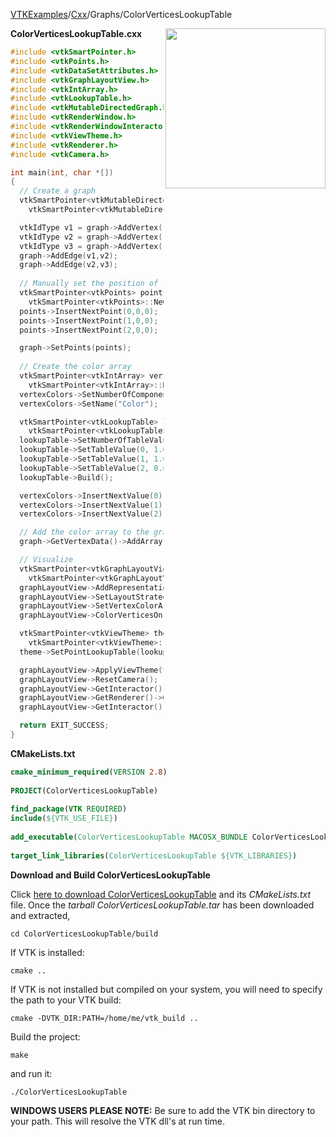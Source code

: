 [VTKExamples](/index/)/[Cxx](/Cxx)/Graphs/ColorVerticesLookupTable

<img align="right" src="https://github.com/lorensen/VTKExamples/blob/gh-pages/Testing/Baseline/Graphs/TestColorVerticesLookupTable.png?raw=true" width="256" />

**ColorVerticesLookupTable.cxx**
```c++
#include <vtkSmartPointer.h>
#include <vtkPoints.h>
#include <vtkDataSetAttributes.h>
#include <vtkGraphLayoutView.h>
#include <vtkIntArray.h>
#include <vtkLookupTable.h>
#include <vtkMutableDirectedGraph.h>
#include <vtkRenderWindow.h>
#include <vtkRenderWindowInteractor.h>
#include <vtkViewTheme.h>
#include <vtkRenderer.h>
#include <vtkCamera.h>

int main(int, char *[])
{
  // Create a graph
  vtkSmartPointer<vtkMutableDirectedGraph> graph =
    vtkSmartPointer<vtkMutableDirectedGraph>::New();

  vtkIdType v1 = graph->AddVertex();
  vtkIdType v2 = graph->AddVertex();
  vtkIdType v3 = graph->AddVertex();
  graph->AddEdge(v1,v2);
  graph->AddEdge(v2,v3);
  
  // Manually set the position of the vertices
  vtkSmartPointer<vtkPoints> points =
    vtkSmartPointer<vtkPoints>::New();
  points->InsertNextPoint(0,0,0);
  points->InsertNextPoint(1,0,0);
  points->InsertNextPoint(2,0,0);

  graph->SetPoints(points);
  
  // Create the color array
  vtkSmartPointer<vtkIntArray> vertexColors =
    vtkSmartPointer<vtkIntArray>::New();
  vertexColors->SetNumberOfComponents(1);
  vertexColors->SetName("Color");

  vtkSmartPointer<vtkLookupTable> lookupTable =
    vtkSmartPointer<vtkLookupTable>::New();
  lookupTable->SetNumberOfTableValues(3);
  lookupTable->SetTableValue(0, 1.0, 0.0, 0.0); // red
  lookupTable->SetTableValue(1, 1.0, 1.0, 1.0); // white
  lookupTable->SetTableValue(2, 0.0, 1.0, 0.0); // green
  lookupTable->Build();

  vertexColors->InsertNextValue(0);
  vertexColors->InsertNextValue(1);
  vertexColors->InsertNextValue(2);

  // Add the color array to the graph
  graph->GetVertexData()->AddArray(vertexColors);

  // Visualize
  vtkSmartPointer<vtkGraphLayoutView> graphLayoutView =
    vtkSmartPointer<vtkGraphLayoutView>::New();
  graphLayoutView->AddRepresentationFromInput(graph);
  graphLayoutView->SetLayoutStrategyToPassThrough();
  graphLayoutView->SetVertexColorArrayName("Color");
  graphLayoutView->ColorVerticesOn();

  vtkSmartPointer<vtkViewTheme> theme =
    vtkSmartPointer<vtkViewTheme>::New();
  theme->SetPointLookupTable(lookupTable);

  graphLayoutView->ApplyViewTheme(theme);
  graphLayoutView->ResetCamera();
  graphLayoutView->GetInteractor()->Initialize();
  graphLayoutView->GetRenderer()->GetActiveCamera()->Zoom(0.8);
  graphLayoutView->GetInteractor()->Start();

  return EXIT_SUCCESS;
}
```
**CMakeLists.txt**
```cmake
cmake_minimum_required(VERSION 2.8)
 
PROJECT(ColorVerticesLookupTable)
 
find_package(VTK REQUIRED)
include(${VTK_USE_FILE})
 
add_executable(ColorVerticesLookupTable MACOSX_BUNDLE ColorVerticesLookupTable.cxx)
 
target_link_libraries(ColorVerticesLookupTable ${VTK_LIBRARIES})
```

**Download and Build ColorVerticesLookupTable**

Click [here to download ColorVerticesLookupTable](https://github.com/lorensen/VTKWikiExamplesTarballs/raw/master/ColorVerticesLookupTable.tar) and its *CMakeLists.txt* file.
Once the *tarball ColorVerticesLookupTable.tar* has been downloaded and extracted,
```
cd ColorVerticesLookupTable/build 
```
If VTK is installed:
```
cmake ..
```
If VTK is not installed but compiled on your system, you will need to specify the path to your VTK build:
```
cmake -DVTK_DIR:PATH=/home/me/vtk_build ..
```
Build the project:
```
make
```
and run it:
```
./ColorVerticesLookupTable
```
**WINDOWS USERS PLEASE NOTE:** Be sure to add the VTK bin directory to your path. This will resolve the VTK dll's at run time.

